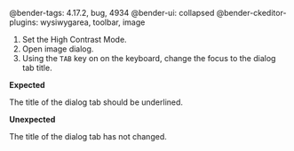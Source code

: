 @bender-tags: 4.17.2, bug, 4934
@bender-ui: collapsed
@bender-ckeditor-plugins: wysiwygarea, toolbar, image

1. Set the High Contrast Mode.
2. Open image dialog.
3. Using the `TAB` key on on the keyboard, change the focus to the dialog tab title.

**Expected**

The title of the dialog tab should be underlined.

**Unexpected**

The title of the dialog tab has not changed.
